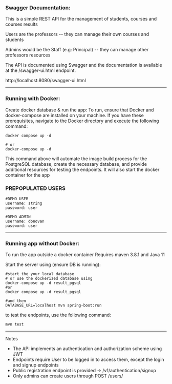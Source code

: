 ### Swagger Documentation:

This is a simple REST API for the management of students, courses and courses results

Users are the professors -- they can manage their own courses and students

Admins would be the Staff (e.g: Principal) -- they can manage other professors resources

The API is documented using Swagger and the documentation is available at the /swagger-ui.html endpoint.

http://localhost:8080/swagger-ui.html


___________________________


### Running with Docker:
Create docker database & run the app:
To run, ensure that Docker and docker-compose are installed on your machine. If you have these prerequisites, navigate to the Docker directory and execute the following command:
```shell script
docker compose up -d

# or
docker-compose up -d

```
This command above will automate the image build process for the PostgreSQL database, create the necessary database, and provide additional resources for testing the endpoints.
It will also start the docker container for the app



### PREPOPULATED USERS
```shell script
#DEMO USER
username: string
password: user

#DEMO ADMIN
username: donovan
password: user
```


___________________________

### Running app without Docker:
To run the app outside a docker container
Requires maven 3.8.1 and Java 11

Start the server using (ensure DB is running):
```shell script
#start the your local database
# or use the dockerized database using
docker-compose up -d result_pgsql
#or
docker compose up -d result_pgsql

#and then
DATABASE_URL=localhost mvn spring-boot:run
```

to test the endpoints, use the following command:
```shell script
mvn test
```

---------------------------

Notes

- The API implements an authentication and authorization scheme using JWT
- Endpoints require User to be logged in to access them, except the login and signup endpoints
- Public registration endpoint is provided -> /v1/authentication/signup
- Only admins can create users through POST /users/
